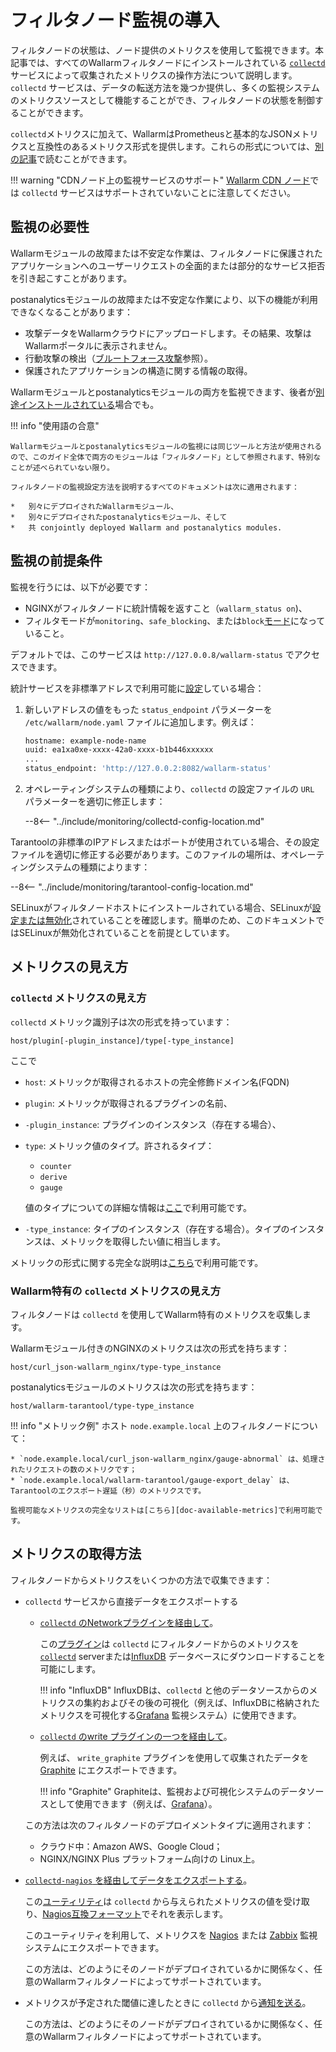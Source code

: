 [link-collectd]:            https://collectd.org/

[av-bruteforce]:            ../../attacks-vulns-list.md#bruteforce-attack
[doc-postanalitycs]:        ../installation-postanalytics-en.md

[link-collectd-naming]:     https://collectd.org/wiki/index.php/Naming_schema
[link-data-source]:         https://collectd.org/wiki/index.php/Data_source
[link-collectd-networking]: https://collectd.org/wiki/index.php/Networking_introduction
[link-influxdb]:            https://www.influxdata.com/products/influxdb-overview/
[link-grafana]:             https://grafana.com/
[link-graphite]:            https://github.com/graphite-project/graphite-web
[link-network-plugin]:      https://collectd.org/wiki/index.php/Plugin:Network
[link-write-plugins]:       https://collectd.org/wiki/index.php/Table_of_Plugins
[link-collectd-nagios]:     https://collectd.org/wiki/index.php/Collectd-nagios
[link-nagios]:              https://www.nagios.org/
[link-zabbix]:              https://www.zabbix.com/
[link-nagios-format]:       https://nagios-plugins.org/doc/guidelines.html#AEN200
[link-selinux]:             https://www.redhat.com/en/topics/linux/what-is-selinux

[doc-available-metrics]:    available-metrics.md
[doc-network-plugin]:       fetching-metrics.md#exporting-metrics-via-the-collectd-network-plugin
[doc-write-plugins]:        fetching-metrics.md#exporting-metrics-via-the-collectd-write-plugins
[doc-collectd-nagios]:      fetching-metrics.md#exporting-metrics-using-the-collectd-nagios-utility
[doc-collectd-notices]:     fetching-metrics.md#sending-notifications-from-collectd

[doc-selinux]:  ../configure-selinux.md

# フィルタノード監視の導入

フィルタノードの状態は、ノード提供のメトリクスを使用して監視できます。本記事では、すべてのWallarmフィルタノードにインストールされている [`collectd`][link-collectd] サービスによって収集されたメトリクスの操作方法について説明します。`collectd` サービスは、データの転送方法を幾つか提供し、多くの監視システムのメトリクスソースとして機能することができ、フィルタノードの状態を制御することができます。

`collectd`メトリクスに加えて、WallarmはPrometheusと基本的なJSONメトリクスと互換性のあるメトリクス形式を提供します。これらの形式については、[別の記事](../configure-statistics-service.md)で読むことができます。

!!! warning "CDNノード上の監視サービスのサポート"
    [Wallarm CDN ノード](../../installation/cdn-node.md)では `collectd` サービスはサポートされていないことに注意してください。

##  監視の必要性

Wallarmモジュールの故障または不安定な作業は、フィルタノードに保護されたアプリケーションへのユーザーリクエストの全面的または部分的なサービス拒否を引き起こすことがあります。

postanalyticsモジュールの故障または不安定な作業により、以下の機能が利用できなくなることがあります：
*   攻撃データをWallarmクラウドにアップロードします。その結果、攻撃はWallarmポータルに表示されません。
*   行動攻撃の検出（[ブルートフォース攻撃][av-bruteforce]参照）。
*   保護されたアプリケーションの構造に関する情報の取得。

Wallarmモジュールとpostanalyticsモジュールの両方を監視できます、後者が[別途インストールされている][doc-postanalitycs]場合でも。

!!! info "使用語の合意"

    Wallarmモジュールとpostanalyticsモジュールの監視には同じツールと方法が使用されるので、このガイド全体で両方のモジュールは「フィルタノード」として参照されます、特別なことが述べられていない限り。

    フィルタノードの監視設定方法を説明するすべてのドキュメントは次に適用されます：

    *   別々にデプロイされたWallarmモジュール、
    *   別々にデプロイされたpostanalyticsモジュール、そして
    *   共 conjointly deployed Wallarm and postanalytics modules.

## 監視の前提条件

監視を行うには、以下が必要です：
*   NGINXがフィルタノードに統計情報を返すこと（`wallarm_status on`)、
*   フィルタモードが`monitoring`、`safe_blocking`、または`block`[モード](../configure-wallarm-mode.md#available-filtration-modes)になっていること。

デフォルトでは、このサービスは `http://127.0.0.8/wallarm-status` でアクセスできます。

統計サービスを非標準アドレスで利用可能に[設定](../configure-statistics-service.md#changing-an-ip-address-of-the-statistics-service)している場合：

1. 新しいアドレスの値をもった `status_endpoint` パラメーターを `/etc/wallarm/node.yaml` ファイルに追加します。例えば：

    ```bash
    hostname: example-node-name
    uuid: ea1xa0xe-xxxx-42a0-xxxx-b1b446xxxxxx
    ...
    status_endpoint: 'http://127.0.0.2:8082/wallarm-status'
    ```
1. オペレーティングシステムの種類により、`collectd` の設定ファイルの `URL` パラメーターを適切に修正します：

    --8<-- "../include/monitoring/collectd-config-location.md"

Tarantoolの非標準のIPアドレスまたはポートが使用されている場合、その設定ファイルを適切に修正する必要があります。このファイルの場所は、オペレーティングシステムの種類によります：

--8<-- "../include/monitoring/tarantool-config-location.md"

SELinuxがフィルタノードホストにインストールされている場合、SELinuxが[設定または無効化][doc-selinux]されていることを確認します。簡単のため、このドキュメントではSELinuxが無効化されていることを前提としています。

## メトリクスの見え方

###  `collectd` メトリクスの見え方

`collectd` メトリック識別子は次の形式を持っています：

```
host/plugin[-plugin_instance]/type[-type_instance]
```

ここで
*   `host`: メトリックが取得されるホストの完全修飾ドメイン名(FQDN)
*   `plugin`: メトリックが取得されるプラグインの名前、
*   `-plugin_instance`: プラグインのインスタンス（存在する場合）、
*   `type`: メトリック値のタイプ。許されるタイプ：
    *   `counter`
    *   `derive`
    *   `gauge` 

    値のタイプについての詳細な情報は[ここ][link-data-source]で利用可能です。

*   `-type_instance`: タイプのインスタンス（存在する場合）。タイプのインスタンスは、メトリックを取得したい値に相当します。

メトリックの形式に関する完全な説明は[こちら][link-collectd-naming]で利用可能です。

### Wallarm特有の `collectd` メトリクスの見え方

フィルタノードは `collectd` を使用してWallarm特有のメトリクスを収集します。

Wallarmモジュール付きのNGINXのメトリクスは次の形式を持ちます：

```
host/curl_json-wallarm_nginx/type-type_instance
```

postanalyticsモジュールのメトリクスは次の形式を持ちます：

```
host/wallarm-tarantool/type-type_instance
```


!!! info "メトリック例"
    ホスト `node.example.local` 上のフィルタノードについて：

    * `node.example.local/curl_json-wallarm_nginx/gauge-abnormal` は、処理されたリクエストの数のメトリクです；
    * `node.example.local/wallarm-tarantool/gauge-export_delay` は、Tarantoolのエクスポート遅延（秒）のメトリクスです。

    監視可能なメトリクスの完全なリストは[こちら][doc-available-metrics]で利用可能です。

##  メトリクスの取得方法

フィルタノードからメトリクスをいくつかの方法で収集できます：
*   `collectd` サービスから直接データをエクスポートする
    * [ `collectd` のNetworkプラグインを経由して][doc-network-plugin]。
    
        この[プラグイン][link-network-plugin]は `collectd` にフィルタノードからのメトリクスを[`collectd`][link-collectd-networking] serverまたは[InfluxDB][link-influxdb] データベースにダウンロードすることを可能にします。
        
        
        !!! info "InfluxDB"
            InfluxDBは、`collectd` と他のデータソースからのメトリクスの集約およびその後の可視化（例えば、InfluxDBに格納されたメトリクスを可視化する[Grafana][link-grafana] 監視システム）に使用できます。
        
    * [`collectd` のwrite プラグインの一つを経由して][doc-write-plugins]。
  
        例えば、 `write_graphite` プラグインを使用して収集されたデータを [Graphite][link-graphite] にエクスポートできます。
  
        
        !!! info "Graphite"
            Graphiteは、監視および可視化システムのデータソースとして使用できます（例えば、[Grafana][link-grafana]）。
        
  
    この方法は次のフィルタノードのデプロイメントタイプに適用されます：

    *   クラウド中：Amazon AWS、Google Cloud；
    *   NGINX/NGINX Plus プラットフォーム向けの Linux上。

*   [`collectd-nagios` を経由してデータをエクスポートする][doc-collectd-nagios]。
  
    この[ユーティリティ][link-collectd-nagios]は `collectd` から与えられたメトリクスの値を受け取り、[Nagios互換フォーマット][link-nagios-format]でそれを表示します。
  
    このユーティリティを利用して、メトリクスを [Nagios][link-nagios] または [Zabbix][link-zabbix] 監視システムにエクスポートできます。
  
    この方法は、どのようにそのノードがデプロイされているかに関係なく、任意のWallarmフィルタノードによってサポートされています。
  
*   メトリクスが予定された閾値に達したときに `collectd` から[通知を送る][doc-collectd-notices]。

    この方法は、どのようにそのノードがデプロイされているかに関係なく、任意のWallarmフィルタノードによってサポートされています。